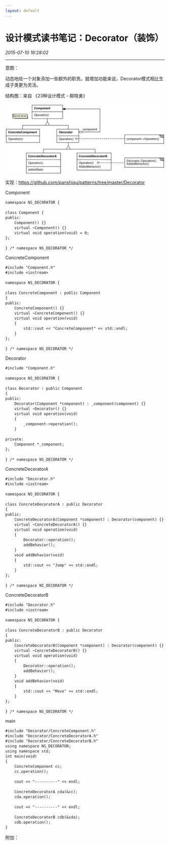 ```yaml
---
layout: default
---
```


# 设计模式读书笔记：Decorator（装饰）
_2015-07-10 16:28:02_

* * *

意图：

动态地给一个对象添加一些额外的职责。就增加功能来说，Decorator模式相比生成子类更为灵活。

结构图：来自 《23种设计模式 - 郗晓勇》

![](./img/028_1.png)

实现：https://github.com/panshiqu/patterns/tree/master/Decorator

Component

```
namespace NS_DECORATOR {

class Component {
public:
	Component() {}
	virtual ~Component() {}
	virtual void operation(void) = 0;
};

} /* namespace NS_DECORATOR */
```

ConcreteComponent

```
#include "Component.h"
#include <iostream>

namespace NS_DECORATOR {

class ConcreteComponent : public Component
{
public:
	ConcreteComponent() {}
	virtual ~ConcreteComponent() {}
	virtual void operation(void)
	{
		std::cout << "ConcreteComponent" << std::endl;
	}
};

} /* namespace NS_DECORATOR */
```

Decorator

```
#include "Component.h"

namespace NS_DECORATOR {

class Decorator : public Component
{
public:
	Decorator(Component *component) : _component(component) {}
	virtual ~Decorator() {}
	virtual void operation(void)
	{
		_component->operation();
	}

private:
	Component *_component;
};

} /* namespace NS_DECORATOR */
```

ConcreteDecoratorA

```
#include "Decorator.h"
#include <iostream>

namespace NS_DECORATOR {

class ConcreteDecoratorA : public Decorator
{
public:
	ConcreteDecoratorA(Component *component) : Decorator(component) {}
	virtual ~ConcreteDecoratorA() {}
	virtual void operation(void)
	{
		Decorator::operation();
		addBehavior();
	}
	void addBehavior(void)
	{
		std::cout << "Jump" << std::endl;
	}
};

} /* namespace NS_DECORATOR */
```

ConcreteDecoratorB

```
#include "Decorator.h"
#include <iostream>

namespace NS_DECORATOR {

class ConcreteDecoratorB : public Decorator
{
public:
	ConcreteDecoratorB(Component *component) : Decorator(component) {}
	virtual ~ConcreteDecoratorB() {}
	virtual void operation(void)
	{
		Decorator::operation();
		addBehavior();
	}
	void addBehavior(void)
	{
		std::cout << "Move" << std::endl;
	}
};

} /* namespace NS_DECORATOR */
```

main

```
#include "Decorator/ConcreteComponent.h"
#include "Decorator/ConcreteDecoratorA.h"
#include "Decorator/ConcreteDecoratorB.h"
using namespace NS_DECORATOR;
using namespace std;
int main(void)
{
	ConcreteComponent cc;
	cc.operation();

	cout << "----------" << endl;

	ConcreteDecoratorA cda(&cc);
	cda.operation();

	cout << "----------" << endl;

	ConcreteDecoratorB cdb(&cda);
	cdb.operation();
}
```

附加：

